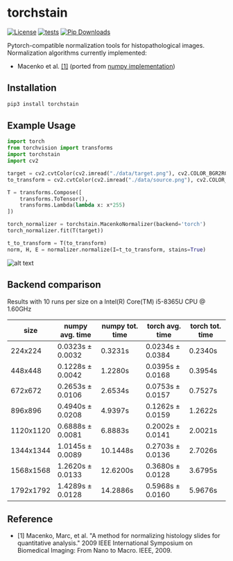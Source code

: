 # torchstain

[![License](https://img.shields.io/badge/License-MIT-green.svg)](https://opensource.org/licenses/MIT)
[![tests](https://github.com/EIDOSLAB/torchstain/workflows/tests/badge.svg)](https://github.com/EIDOSLAB/torchstain/actions)
[![Pip Downloads](https://img.shields.io/pypi/dm/torchstain?label=pip%20downloads&logo=python)](https://pypi.org/project/torchstain/)

Pytorch-compatible normalization tools for histopathological images.
Normalization algorithms currently implemented:

- Macenko et al. [\[1\]](#reference) (ported from [numpy implementation](https://github.com/schaugf/HEnorm_python))

## Installation

```bash
pip3 install torchstain
```

## Example Usage

```python
import torch
from torchvision import transforms
import torchstain
import cv2

target = cv2.cvtColor(cv2.imread("./data/target.png"), cv2.COLOR_BGR2RGB)
to_transform = cv2.cvtColor(cv2.imread("./data/source.png"), cv2.COLOR_BGR2RGB)

T = transforms.Compose([
    transforms.ToTensor(),
    transforms.Lambda(lambda x: x*255)
])

torch_normalizer = torchstain.MacenkoNormalizer(backend='torch')
torch_normalizer.fit(T(target))

t_to_transform = T(to_transform)
norm, H, E = normalizer.normalize(I=t_to_transform, stains=True)
```

![alt text](result.png)


## Backend comparison

Results with 10 runs per size on a Intel(R) Core(TM) i5-8365U CPU @ 1.60GHz


|   size | numpy avg. time   | numpy tot. time   | torch avg. time   | torch tot. time   |
|--------|-------------------|-------------------|-------------------|-------------------|
|    224x224 | 0.0323s ± 0.0032  | 0.3231s           | 0.0234s ± 0.0384  | 0.2340s           |
|    448x448 | 0.1228s ± 0.0042  | 1.2280s           | 0.0395s ± 0.0168  | 0.3954s           |
|    672x672 | 0.2653s ± 0.0106  | 2.6534s           | 0.0753s ± 0.0157  | 0.7527s           |
|    896x896 | 0.4940s ± 0.0208  | 4.9397s           | 0.1262s ± 0.0159  | 1.2622s           |
|   1120x1120 | 0.6888s ± 0.0081  | 6.8883s           | 0.2002s ± 0.0141  | 2.0021s           |
|   1344x1344 | 1.0145s ± 0.0089  | 10.1448s          | 0.2703s ± 0.0136  | 2.7026s           |
|   1568x1568 | 1.2620s ± 0.0133  | 12.6200s          | 0.3680s ± 0.0128  | 3.6795s           |
|   1792x1792 | 1.4289s ± 0.0128  | 14.2886s          | 0.5968s ± 0.0160  | 5.9676s           |


## Reference

- [1] Macenko, Marc, et al. "A method for normalizing histology slides for quantitative analysis." 2009 IEEE International Symposium on Biomedical Imaging: From Nano to Macro. IEEE, 2009.
